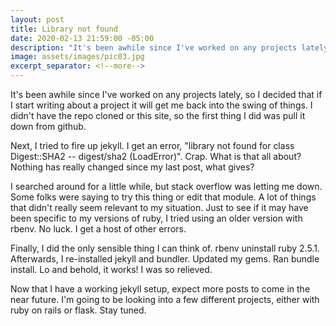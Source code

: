 ```yaml
---
layout: post
title: Library not found
date: 2020-02-13 21:59:00 -05:00
description: "It's been awhile since I've worked on any projects lately, so I decided that if I start writing about a project it will get me back into the swing of things."
image: assets/images/pic03.jpg
excerpt_separator: <!--more-->
---
```


It's been awhile since I've worked on any projects lately, so I decided that if I start writing about a project it will get me back into the swing of things. I didn't have the repo cloned or this site, so the first thing I did was pull it down from github.                      <!--more-->


Next, I tried to fire up jekyll. I get an error, "library not found for class Digest::SHA2 -- digest/sha2 (LoadError)". Crap. What is that all about? Nothing has really changed since my last post, what gives? 

I searched around for a little while, but stack overflow was letting me down. Some folks were saying to try this thing or edit that module. A lot of things that didn't really seem relevant to my situation. Just to see if it may have been specific to my versions of ruby, I tried using an older version with rbenv. No luck. I get a host of other errors. 

Finally, I did the only sensible thing I can think of. rbenv uninstall ruby 2.5.1. Afterwards, I re-installed jekyll and bundler. Updated my gems. Ran bundle install. Lo and behold, it works! I was so relieved. 

Now that I have a working jekyll setup, expect more posts to come in the near future. I'm going to be looking into a few different projects, either with ruby on rails or flask. Stay tuned. 
